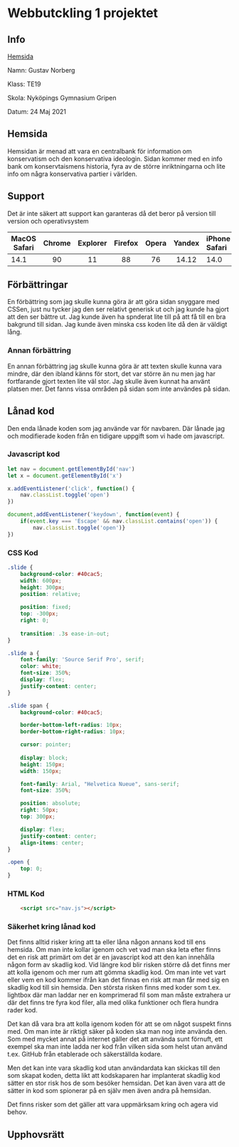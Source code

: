 # Webbutckling 1 projektet

## Info
[Hemsida](https://gurra03.github.io/projektet/)

Namn: Gustav Norberg

Klass: TE19

Skola: Nyköpings Gymnasium Gripen

Datum: 24 Maj 2021

## Hemsida

Hemsidan är menad att vara en centralbank för information om konservatism och den konservativa ideologin. Sidan kommer med en info bank om konservtaismens historia, fyra av de större inriktningarna och lite info om några konservativa partier i världen. 

## Support

Det är inte säkert att support kan garanteras då det beror på version till version och operativsystem

| MacOS Safari     | Chrome    | Explorer    |  Firefox    |  Opera    | Yandex    | iPhone Safari   |
| ---------- |:---------:|:-----------:|:-----------:|:---------:|:---------:|:----------------|
| 14.1         | 90        | 11          | 88          | 76        | 14.12     | 14.0              |

## Förbättringar

En förbättring som jag skulle kunna göra är att göra sidan snyggare med CSSen, just nu tycker jag den ser relativt generisk ut och jag kunde ha gjort att den ser bättre ut. Jag kunde även ha spnderat lite till på att få till en bra bakgrund till sidan. Jag kunde även minska css koden lite då den är väldigt lång.

### Annan förbättring

En annan förbättring jag skulle kunna göra är att texten skulle kunna vara mindre, där den ibland känns för stort, det var större än nu men jag har fortfarande gjort texten lite väl stor. Jag skulle även kunnat ha använt platsen mer. Det fanns vissa områden på sidan som inte användes på sidan.

## Lånad kod

Den enda lånade koden som jag använde var för navbaren. Där lånade jag och modifierade koden från en tidigare uppgift som vi hade om javascript.

### Javascript kod
```js
let nav = document.getElementById('nav')
let x = document.getElementById('x')

x.addEventListener('click', function() {
    nav.classList.toggle('open')
})

document,addEventListener('keydown', function(event) {
    if(event.key === 'Escape' && nav.classList.contains('open')) {
        nav.classList.toggle('open')}
})
```

### CSS Kod
```css
.slide {
    background-color: #40cac5;
    width: 600px;
    height: 300px;
    position: relative;
    
    position: fixed;
    top: -300px;
    right: 0;
    
    transition: .3s ease-in-out;
}

.slide a {
    font-family: 'Source Serif Pro', serif;
    color: white;
    font-size: 350%;
    display: flex;
    justify-content: center;
}

.slide span {
    background-color: #40cac5;

    border-bottom-left-radius: 10px;
    border-bottom-right-radius: 10px;

    cursor: pointer;
    
    display: block;
    height: 150px;
    width: 150px;

    font-family: Arial, "Helvetica Nueue", sans-serif;
    font-size: 350%;

    position: absolute;
    right: 50px;
    top: 300px;

    display: flex;
    justify-content: center;
    align-items: center;
}

.open {
    top: 0;
}
```

### HTML Kod
```html
    <script src="nav.js"></script>
```

### Säkerhet kring lånad kod

Det finns alltid risker kring att ta eller låna någon annans kod till ens hemsida. Om man inte kollar igenom och vet vad man ska leta efter finns det en risk att primärt om det är en javascript kod att den kan innehålla någon form av skadlig kod. Vid längre kod blir risken större då det finns mer att kolla igenom och mer rum att gömma skadlig kod. Om man inte vet vart eller vem en kod kommer ifrån kan det finnas en risk att man får med sig en skadlig kod till sin hemsida. Den största risken finns med koder som t.ex. lightbox där man laddar ner en komprimerad fil som man måste extrahera ur där det finns tre fyra kod filer, alla med olika funktioner och flera hundra rader kod.

Det kan då vara bra att kolla igenom koden för att se om något suspekt finns med. Om man inte är riktigt säker på koden ska man nog inte använda den. Som med mycket annat på internet gäller det att använda sunt förnuft, ett exempel ska man inte ladda ner kod från vilken sida som helst utan använd t.ex. GitHub från etablerade och säkerställda kodare.

Men det kan inte vara skadlig kod utan användardata kan skickas till den som skapat koden, detta likt att kodskaparen har implanterat skadlig kod sätter en stor risk hos de som besöker hemsidan. Det kan även vara att de sätter in kod som spionerar på en själv men även andra på hemsidan.

Det finns risker som det gäller att vara uppmärksam kring och agera vid behov.

## Upphovsrätt

